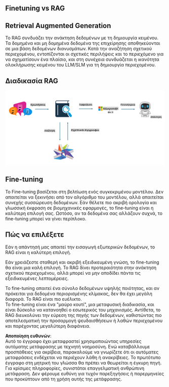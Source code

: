 ## Finetuning vs RAG

## Retrieval Augmented Generation

Το RAG συνδυάζει την ανάκτηση δεδομένων με τη δημιουργία κειμένου. Τα δομημένα και μη δομημένα δεδομένα της επιχείρησης αποθηκεύονται σε μια βάση δεδομένων διανυσμάτων. Κατά την αναζήτηση σχετικού περιεχομένου, εντοπίζονται οι σχετικές περιλήψεις και το περιεχόμενο για να σχηματίσουν ένα πλαίσιο, και στη συνέχεια συνδυάζεται η ικανότητα ολοκλήρωσης κειμένου του LLM/SLM για τη δημιουργία περιεχομένου.

## Διαδικασία RAG
![FinetuningvsRAG](../../../../translated_images/rag.36e7cb856f120334d577fde60c6a5d7c5eecae255dac387669303d30b4b3efa4.el.png)

## Fine-tuning
Το Fine-tuning βασίζεται στη βελτίωση ενός συγκεκριμένου μοντέλου. Δεν απαιτείται να ξεκινήσει από τον αλγόριθμο του μοντέλου, αλλά απαιτείται συνεχής συσσώρευση δεδομένων. Εάν θέλετε πιο ακριβή ορολογία και γλωσσική έκφραση σε βιομηχανικές εφαρμογές, το fine-tuning είναι η καλύτερη επιλογή σας. Ωστόσο, αν τα δεδομένα σας αλλάζουν συχνά, το fine-tuning μπορεί να γίνει περίπλοκο.

## Πώς να επιλέξετε
Εάν η απάντησή μας απαιτεί την εισαγωγή εξωτερικών δεδομένων, το RAG είναι η καλύτερη επιλογή.

Εάν χρειάζεστε σταθερή και ακριβή εξειδικευμένη γνώση, το fine-tuning θα είναι μια καλή επιλογή. Το RAG δίνει προτεραιότητα στην ανάκτηση σχετικού περιεχομένου, αλλά μπορεί να μην αποδίδει πάντα τις εξειδικευμένες λεπτομέρειες.

Το fine-tuning απαιτεί ένα σύνολο δεδομένων υψηλής ποιότητας, και αν πρόκειται για δεδομένα περιορισμένης κλίμακας, δεν θα έχει μεγάλη διαφορά. Το RAG είναι πιο ευέλικτο.  
Το fine-tuning είναι ένα "μαύρο κουτί", μια μεταφυσική διαδικασία, και είναι δύσκολο να κατανοηθεί ο εσωτερικός του μηχανισμός. Αντίθετα, το RAG διευκολύνει την εύρεση της πηγής των δεδομένων, καθιστώντας πιο αποτελεσματική την προσαρμογή ψευδαισθήσεων ή λαθών περιεχομένου και παρέχοντας μεγαλύτερη διαφάνεια.

**Αποποίηση ευθυνών**:  
Αυτό το έγγραφο έχει μεταφραστεί χρησιμοποιώντας υπηρεσίες αυτόματης μετάφρασης με τεχνητή νοημοσύνη. Ενώ καταβάλλουμε προσπάθειες για ακρίβεια, παρακαλούμε να γνωρίζετε ότι οι αυτόματες μεταφράσεις ενδέχεται να περιέχουν λάθη ή ανακρίβειες. Το πρωτότυπο έγγραφο στη μητρική του γλώσσα θα πρέπει να θεωρείται η έγκυρη πηγή. Για κρίσιμες πληροφορίες, συνιστάται επαγγελματική ανθρώπινη μετάφραση. Δεν φέρουμε ευθύνη για τυχόν παρεξηγήσεις ή παρερμηνείες που προκύπτουν από τη χρήση αυτής της μετάφρασης.